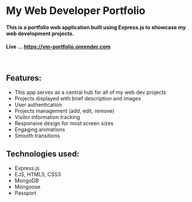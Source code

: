 # My Web Developer Portfolio

#### This is a portfolio web application built using Express.js to showcase my web development projects. 

#### Live ...   https://vm-portfolio.onrender.com



<br>

## Features:

* This app serves as a central hub for all of my web dev projects
* Projects displayed with brief description and images
* User authentication 
* Projects management (add, edit, remove)
* Visitor information tracking
* Responsive design for most screen sizes
* Engaging animations
* Smooth transitions



## Technologies used:

* Express.js
* EJS, HTML5, CSS3
* MongoDB
* Mongoose
* Passport


